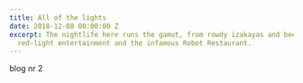 ```yaml
---
title: All of the lights
date: 2018-12-08 00:00:00 Z
excerpt: The nightlife here runs the gamut, from rowdy izakayas and beer bars, to
  red-light entertainment and the infamous Robot Restaurant.
---
```


blog nr 2